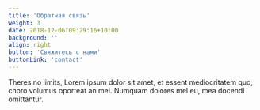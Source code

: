 ```yaml
---
title: 'Обратная связь'
weight: 3
date: 2018-12-06T09:29:16+10:00
background: ''
align: right
button: 'Свяжитесь с нами'
buttonLink: 'contact'
---
```


Theres no limits, Lorem ipsum dolor sit amet, et essent mediocritatem quo, choro volumus oporteat an mei. Numquam dolores mel eu, mea docendi omittantur.
